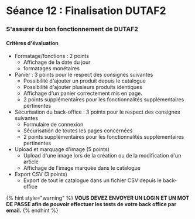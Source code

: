 # Séance 12 : Finalisation DUTAF2

### S'assurer du bon fonctionnement de DUTAF2

#### Critères d'évaluation

* Formatage/fonctions : 2 points
  * Affichage de la date du jour
  * formatages monétaires
* Panier : 3 points pour le respect des consignes suivantes
  * Possibilité d'ajouter un produit depuis le catalogue
  * Possibilité d'ajouter plusieurs produits identiques
  * Affichage d'un panier correctement mis en page.
  * 2 points supplémentaires pour les fonctionnalités supplémentaires pertinentes
* Sécurisation du back-office : 3 points pour le respect des consignes suivantes
  * Formulaire de connexion
  * Sécurisation de toutes les pages concernées
  * 2 points supplémentaires pour les fonctionnalités supplémentaires pertinentes
* Upload et marquage d'image \(5 points\)
  * Upload d'une image lors de la création ou de la modification d'un article
  * Affichage de l'image marquée dans le catalogue
* Export CSV \(3 points\)
  * Export de tout le catalogue dans un fichier CSV depuis le back-office

{% hint style="warning" %}
**VOUS DEVEZ ENVOYER UN LOGIN ET UN MOT DE PASSE afin de pouvoir effectuer les tests de votre back office par email.** 
{% endhint %}

